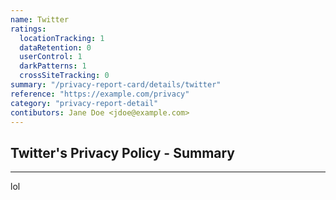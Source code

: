 ```yaml
---
name: Twitter
ratings:
  locationTracking: 1
  dataRetention: 0
  userControl: 1
  darkPatterns: 1
  crossSiteTracking: 0
summary: "/privacy-report-card/details/twitter"
reference: "https://example.com/privacy"
category: "privacy-report-detail"
contibutors: Jane Doe <jdoe@example.com>
---
```


## Twitter's Privacy Policy - Summary

---
lol
  